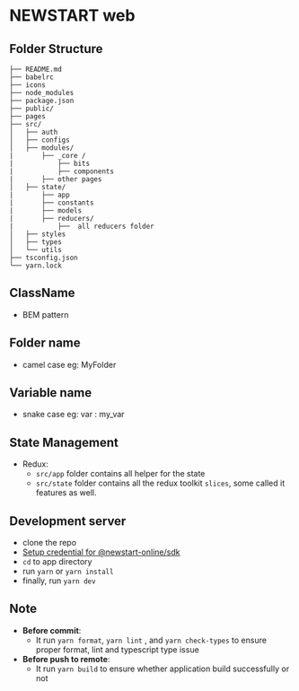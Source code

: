 # NEWSTART web

## Folder Structure
```
├── README.md
├── babelrc
├── icons
├── node_modules
├── package.json
├── public/
├── pages
├── src/
│   ├── auth
│   ├── configs
│   ├── modules/
|       ├── _core /
|           ├── bits
|           ├── components
|       ├── other pages
│   ├── state/
|       ├── app
|       ├── constants
|       ├── models
|       ├── reducers/
|           ├──  all reducers folder
│   ├── styles
│   ├── types
│   └── utils
├── tsconfig.json
└── yarn.lock
```

## ClassName
- BEM pattern

## Folder name
- camel case
eg: MyFolder

## Variable name
- snake case
eg: var : my_var

## State Management

- Redux:
  - `src/app` folder contains all helper for the state
  - `src/state` folder contains all the redux toolkit
    `slices`, some called it features as well.

## Development server
  - clone the repo
  - [Setup credential for @newstart-online/sdk](https://github.com/newstart-online/sdk#use-newstart-onlinesdk-package)
  - `cd` to app directory
  - run `yarn` or `yarn install`
  - finally, run `yarn dev`

## Note
  - **Before commit**:
    - It run `yarn format`, `yarn lint` , and `yarn check-types`  to ensure proper format, lint and typescript type issue
  - **Before push to remote**:
    - It run `yarn build` to ensure whether application build successfully or not

